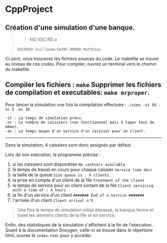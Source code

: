 # CppProject
## Création d'une simulation d'une banque.
>> M2 IISC RS $\alpha$
>
> ```DUCROUX Guillaume```
```SAINT-AMAND Matthieu```

Ci-joint, vous trouverez les fichiers sources du code. Le makefile se trouve au niveau de ces codes. Pour compiler,
ouvrez un terminal vers le chemin du makefile.

Compiler les fichiers :
```make```
Supprimer les fichiers de compilation et executables: 
```make mrproper```.
---
Pour lancer la simulation une fois la compilation effectuée :
```./simu -st 50 -nc 5 -as 10```
```
-st : Le temps de simulation prévu.
-nc : Le nombre de caissiers (non fonctionnnel mais à taper tout de même).
-as : Le temps moyen d'un service d'un caissier pour un client.
```
 ---
 Dans la simulation, 4 caissiers sont donc assignés par défaut.
 
 Lors de son execution, le programme précise :
 1. si les caissiers sont disponibles `No cashiers available`
 2. le temps de travail en cours pour chaque caissier `Service time decr`
 3. la taille de la queue `Size queue is : X clients.`
 4. la prise en compte d'un client de la file `Treatment of the client`
 5. le temps de service pour un client sortant de la file `Client servicing with a time of : X tours`
 6. la fin d'un service d'un client `####### End of a service #######`
 7. l'arrivée d'un client `Client arrival n°X`
 
 >Une fois le temps de simulation initial dépassé, la banque ferme et traite les derniers clients de la file et en service.

Enfin, des statistiques de la simulation s'affichent à la fin de l'execution. Quant à la documentation Doxygen, celle-ci se trouve dans le répertoire html, ouvrez le `index.html` pour y accéder.
